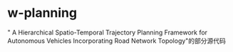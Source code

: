 # w-planning
" A Hierarchical Spatio-Temporal Trajectory Planning Framework for Autonomous Vehicles Incorporating Road Network Topology"的部分源代码

